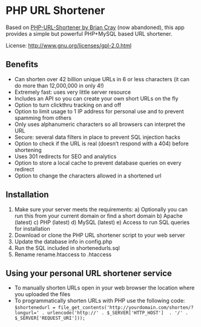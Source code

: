 # PHP URL Shortener

Based on [PHP-URL-Shortener by Brian Cray](https://github.com/briancray/PHP-URL-Shortener) (now abandoned), this app provides a simple but powerful PHP+MySQL based URL shortener.

License: http://www.gnu.org/licenses/gpl-2.0.html

## Benefits

- Can shorten over 42 billion unique URLs in 6 or less characters (it can do more than 12,000,000 in only 4!)
- Extremely fast: uses very little server resource
- Includes an API so you can create your own short URLs on the fly
- Option to turn clickthru tracking on and off
- Option to limit usage to 1 IP address for personal use and to prevent spamming from others
- Only uses alphanumeric characters so all browsers can interpret the URL
- Secure: several data filters in place to prevent SQL injection hacks
- Option to check if the URL is real (doesn’t respond with a 404) before shortening
- Uses 301 redirects for SEO and analytics
- Option to store a local cache to prevent database queries on every redirect
- Option to change the characters allowed in a shortened url

## Installation

1. Make sure your server meets the requirements:
    a) Optionally you can run this from your current domain or find a short domain
    b) Apache (latest)
    c) PHP (latest)
    d) MySQL (latest)
    e) Access to run SQL queries for installation
2. Download or clone the PHP URL shortener script to your web server
3. Update the database info in config.php
4. Run the SQL included in shortenedurls.sql
6. Rename rename.htaccess to .htaccess

## Using your personal URL shortener service

- To manually shorten URLs open in your web browser the location where you uploaded the files
- To programmatically shorten URLs with PHP use the following code:
    `$shortenedurl = file_get_contents('http://yourdomain.com/shorten/?longurl=' . urlencode('http://' . $_SERVER['HTTP_HOST']  . '/' . $_SERVER['REQUEST_URI']));`
